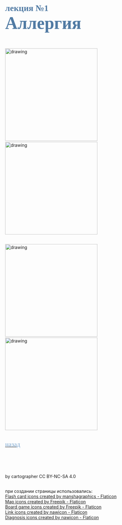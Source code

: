 # <span style="color: #507AA3; font-family: Corbel Light;">лекция №1 </span><br><span style="color: #507AA3; font-family: Corbel Light; font-size: 200%">Аллергия</span>
<br/>

>

[<img src="./карты.png" alt="drawing" width="300"/>](1_Allergy-3-1.md)&emsp;&emsp;&emsp;&emsp;[<img src="./match.png" alt="drawing" width="300"/>](1_Allergy-3-2.md)<br/>
<br/>

[<img src="./клин.png" alt="drawing" width="300"/>](1_Allergy-3-3.md)&emsp;&emsp;&emsp;&emsp;&emsp;[<img src="./карта.png" alt="drawing" width="300"/>](1_Allergy-3-4.md)<br/>
<br/>
<br/>
[<span style="color: #81AAD1; font-family: Corbel Light;font-size: 150%">назад</span>](1_Аllergy.md)<br/>
<br/>
<br/>
<br/>
<br/>

<footer>           
by cartographer CC BY-NC-SA 4.0<br/><br/>

при создании страницы использовались:<br/>
<a href="https://www.flaticon.com/free-icons/flash-card" title="flash card icons">Flash card icons created by manshagraphics - Flaticon</a><br/>
<a href="https://www.flaticon.com/free-icons/map" title="map icons">Map icons created by Freepik - Flaticon</a><br/>
<a href="https://www.flaticon.com/free-icons/board-game" title="board game icons">Board game icons created by Freepik - Flaticon</a><br/>
<a href="https://www.flaticon.com/free-icons/link" title="link icons">Link icons created by nawicon - Flaticon</a><br/>
<a href="https://www.flaticon.com/free-icons/diagnosis" title="diagnosis icons">Diagnosis icons created by nawicon - Flaticon</a>
</footer>

